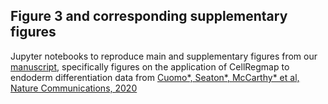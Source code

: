 ## Figure 3 and corresponding supplementary figures

Jupyter notebooks to reproduce main and supplementary figures from our [manuscript](https://www.biorxiv.org/content/10.1101/2021.09.01.458524v1.abstract), specifically figures on the application of CellRegmap to endoderm differentiation data from [Cuomo\*, Seaton\*, McCarthy\* et al, Nature Communications, 2020](https://www.nature.com/articles/s41467-020-14457-z)
